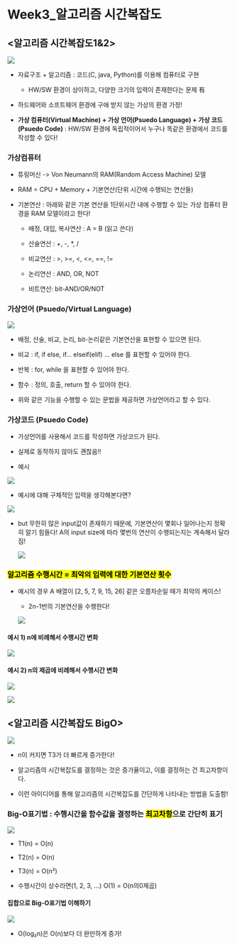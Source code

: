 # Week3_알고리즘 시간복잡도

## <알고리즘 시간복잡도1&2>

![](C:\Users\multicampus\AppData\Roaming\marktext\images\2023-02-15-19-32-12-image.png)

- 자료구조 + 알고리즘 : 코드(C, java, Python)를 이용해 컴퓨터로 구현
  
  - HW/SW 환경이 상이하고, 다양한 크기의 입력이 존재한다는 문제 有

- 하드웨어와 소프트웨어 환경에 구애 받지 않는 가상의 환경 가정!

- **가상 컴퓨터(Virtual Machine) + 가상 언어(Psuedo Language) + 가상 코드(Psuedo Code)** : HW/SW 환경에 독립적이어서 누구나 똑같은 환경에서 코드를 작성할 수 있다!

### 가상컴퓨터

- 튜링머신 -> Von Neumann의 RAM(Random Access Machine) 모델

- RAM = CPU + Memory + 기본연산(단위 시간에 수행되는 연산들)

- 기본연산 : 아래와 같은 기본 연산을 1단위시간 내에 수행할 수 있는 가상 컴퓨터 환경을 RAM 모델이라고 한다!
  
  - 배정, 대입, 복사연산 : A = B (읽고 쓴다)
  
  - 산술연산 : +, -, *, /
  
  - 비교연산 : >, >=, <, <=, ==, !=
  
  - 논리연산 : AND, OR, NOT
  
  - 비트연산: bit-AND/OR/NOT

### 가상언어 (Psuedo/Virtual Language)

![](C:\Users\multicampus\AppData\Roaming\marktext\images\2023-02-15-19-39-24-image.png)

- 배정, 산술, 비교, 논리, bit-논리같은 기본연산을 표현할 수 있으면 된다.

- 비교  : if, if else, if... elseif(elif) ... else 를 표현할 수 있어야 한다.

- 반복 : for, while 을 표현할 수 있어야 한다. 

- 함수 : 정의, 호출, return 할 수 있어야 한다.

- 위와 같은 기능을 수행할 수 있는 문법을 제공하면 가상언어라고 할 수 있다. 

### 가상코드 (Psuedo Code)

- 가상언어를 사용해서 코드를 작성하면 가상코드가 된다.

- 실제로 동작하지 않아도 괜찮음!!

- 예시

![](C:\Users\multicampus\AppData\Roaming\marktext\images\2023-02-15-19-39-59-image.png)

- 예시에 대해 구체적인 입력을 생각해본다면?

![](C:\Users\multicampus\AppData\Roaming\marktext\images\2023-02-15-19-41-42-image.png)

- but 무한히 많은 input값이 존재하기 때문에, 기본연산이 몇회나 일어나는지 정확히 알기 힘들다! A의 input size에 따라 몇번의 연산이 수행되는지는 계속해서 달라짐! 
  
  ![](C:\Users\multicampus\AppData\Roaming\marktext\images\2023-02-15-19-45-09-image.png)

### <mark>알고리즘 수행시간 = 최악의 입력에 대한 기본연산 횟수</mark>

- 예시의 경우 A 배열이 [2, 5, 7, 9, 15, 26] 같은 오름차순일 때가 최악의 케이스!
  
  - 2n-1번의 기본연산을 수행한다!
  
  ![](C:\Users\multicampus\AppData\Roaming\marktext\images\2023-02-15-19-51-31-image.png)

#### 예시 1) n에 비례해서 수행시간 변화

![](C:\Users\multicampus\AppData\Roaming\marktext\images\2023-02-15-19-53-40-image.png)

#### 예시 2) n의 제곱에 비례해서 수행시간 변화

![](C:\Users\multicampus\AppData\Roaming\marktext\images\2023-02-15-19-55-29-image.png)

![](C:\Users\multicampus\AppData\Roaming\marktext\images\2023-02-15-19-57-19-image.png)

## <알고리즘 시간복잡도 BigO>

![](C:\Users\multicampus\AppData\Roaming\marktext\images\2023-02-15-20-11-11-image.png)

- n이 커지면 T3가 더 빠르게 증가한다!

- 알고리즘의 시간복잡도를 결정하는 것은 증가율이고, 이를 결정하는 건 최고차항이다.

- 이런 아이디어를 통해 알고리즘의 시간복잡도를 간단하게 나타내는 방법을 도출함!

### Big-O표기법 : 수행시간을 함수값을 결정하는 <mark>최고차항</mark>으로 간단히 표기

![](C:\Users\multicampus\AppData\Roaming\marktext\images\2023-02-15-20-15-32-image.png)

- T1(n) = O(n)

- T2(n) = O(n)

- T3(n) = O(n²)

- 수행시간이 상수라면(1, 2, 3, ...) O(1) = O(n의0제곱)

#### 집합으로 Big-O표기법 이해하기

![](C:\Users\multicampus\AppData\Roaming\marktext\images\2023-02-15-20-21-02-image.png)

- O(log₂n)은 O(n)보다 더 완만하게 증가!

